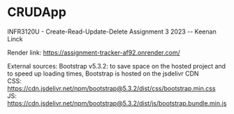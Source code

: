 # CRUDApp
INFR3120U - Create-Read-Update-Delete Assignment 3 
2023 -- Keenan Linck

Render link: https://assignment-tracker-af92.onrender.com/

External sources:
Bootstrap v5.3.2: to save space on the hosted project and to speed up loading times, Bootstrap is hosted on the jsdelivr CDN
<br>CSS: https://cdn.jsdelivr.net/npm/bootstrap@5.3.2/dist/css/bootstrap.min.css
<br>JS: https://cdn.jsdelivr.net/npm/bootstrap@5.3.2/dist/js/bootstrap.bundle.min.js
